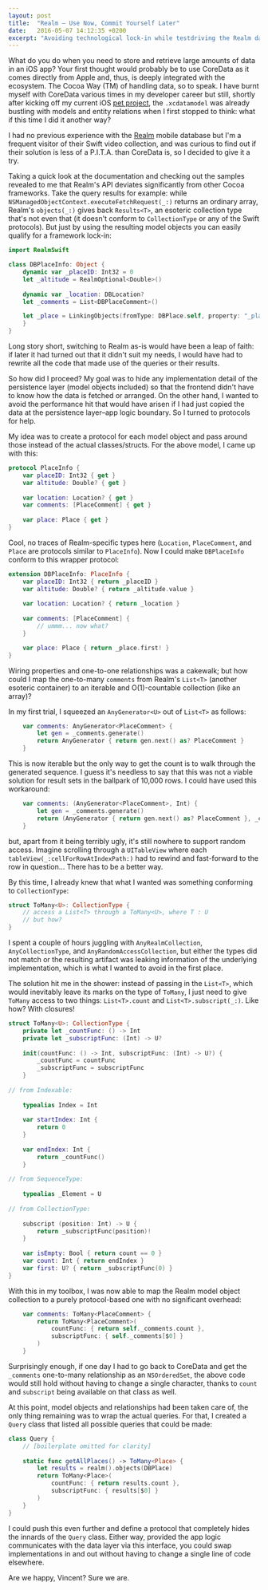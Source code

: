 ```yaml
---
layout: post
title:  "Realm – Use Now, Commit Yourself Later"
date:   2016-05-07 14:12:35 +0200
excerpt: "Avoiding technological lock-in while testdriving the Realm database aka. how to have your cake and eat it too?"
---
```


What do you do when you need to store and retrieve large amounts of data in an iOS app? Your first thought would probably be to use CoreData as it comes directly from Apple and, thus, is deeply integrated with the ecosystem. The Cocoa Way (TM) of handling data, so to speak. I have burnt myself with CoreData various times in my developer career but still, shortly after kicking off my current iOS [pet project](https://github.com/lvsti/Towel), the `.xcdatamodel` was already bustling with models and entity relations when I first stopped to think: what if this time I did it another way?

I had no previous experience with the [Realm](https://realm.io) mobile database but I'm a frequent visitor of their Swift video collection, and was curious to find out if their solution is less of a P.I.T.A. than CoreData is, so I decided to give it a try. 

Taking a quick look at the documentation and checking out the samples revealed to me that Realm's API deviates significantly from other Cocoa frameworks. Take the query results for example: while `NSManagedObjectContext.executeFetchRequest(_:)` returns an ordinary array, Realm's `objects(_:)` gives back `Results<T>`, an esoteric collection type that's not even that (it doesn't conform to `CollectionType` or any of the Swift protocols). But just by using the resulting model objects you can easily qualify for a framework lock-in:

```swift
import RealmSwift

class DBPlaceInfo: Object {
    dynamic var _placeID: Int32 = 0
    let _altitude = RealmOptional<Double>()
    
    dynamic var _location: DBLocation?
    let _comments = List<DBPlaceComment>()

    let _place = LinkingObjects(fromType: DBPlace.self, property: "_placeInfo")
    }
}
```

Long story short, switching to Realm as-is would have been a leap of faith: if later it had turned out that it didn't suit my needs, I would have had to rewrite all the code that made use of the queries or their results.

So how did I proceed? My goal was to hide any implementation detail of the persistence layer (model objects included) so that the frontend didn't have to know how the data is fetched or arranged. On the other hand, I wanted to avoid the performance hit that would have arisen if I had just copied the data at the persistence layer&ndash;app logic boundary. So I turned to protocols for help.

My idea was to create a protocol for each model object and pass around those instead of the actual classes/structs. For the above model, I came up with this:

```swift
protocol PlaceInfo {
    var placeID: Int32 { get }
    var altitude: Double? { get }
    
    var location: Location? { get }
    var comments: [PlaceComment] { get }
    
    var place: Place { get }
}
```

Cool, no traces of Realm-specific types here (`Location`, `PlaceComment`, and `Place` are protocols similar to `PlaceInfo`). Now I could make `DBPlaceInfo` conform to this wrapper protocol:

```swift
extension DBPlaceInfo: PlaceInfo {
    var placeID: Int32 { return _placeID }
    var altitude: Double? { return _altitude.value }
    
    var location: Location? { return _location }
    
    var comments: [PlaceComment] {
        // ummm... now what?
    }

    var place: Place { return _place.first! }
}
```

Wiring properties and one-to-one relationships was a cakewalk; but how could I map the one-to-many `comments` from Realm's `List<T>` (another esoteric container) to an iterable and O(1)-countable collection (like an array)?

In my first trial, I squeezed an `AnyGenerator<U>` out of `List<T>` as follows:

```swift
    var comments: AnyGenerator<PlaceComment> {
        let gen = _comments.generate()
        return AnyGenerator { return gen.next() as? PlaceComment }
    }
```

This is now iterable but the only way to get the count is to walk through the generated sequence. I guess it's needless to say that this was not a viable solution for result sets in the ballpark of 10,000 rows. I could have used this workaround:

```swift
    var comments: (AnyGenerator<PlaceComment>, Int) {
        let gen = _comments.generate()
        return (AnyGenerator { return gen.next() as? PlaceComment }, _comments.count)
    }
```

but, apart from it being terribly ugly, it's still nowhere to support random access. Imagine scrolling through a `UITableView` where each `tableView(_:cellForRowAtIndexPath:)` had to rewind and fast-forward  to the row in question... There has to be a better way.

By this time, I already knew that what I wanted was something conforming to `CollectionType`:

```swift
struct ToMany<U>: CollectionType {
    // access a List<T> through a ToMany<U>, where T : U
    // but how?
}
```

I spent a couple of hours juggling with `AnyRealmCollection`, `AnyCollectionType`, and `AnyRandomAccessCollection`, but either the types did not match or the resulting artifact was leaking information of the underlying implementation, which is what I wanted to avoid in the first place.

The solution hit me in the shower: instead of passing in the `List<T>`, which would inevitably leave its marks on the type of `ToMany`, I just need to give `ToMany` access to two things: `List<T>.count` and `List<T>.subscript(_:)`. Like how? With closures!

```swift
struct ToMany<U>: CollectionType {
    private let _countFunc: () -> Int
    private let _subscriptFunc: (Int) -> U?
    
    init(countFunc: () -> Int, subscriptFunc: (Int) -> U?) {
        _countFunc = countFunc
        _subscriptFunc = subscriptFunc
    }
    
// from Indexable:
    
    typealias Index = Int
    
    var startIndex: Int {
        return 0
    }
    
    var endIndex: Int {
        return _countFunc()
    }
    
// from SequenceType:
    
    typealias _Element = U
    
// from CollectionType:
    
    subscript (position: Int) -> U {
        return _subscriptFunc(position)!
    }
    
    var isEmpty: Bool { return count == 0 }
    var count: Int { return endIndex }
    var first: U? { return _subscriptFunc(0) }
}
```

With this in my toolbox, I was now able to map the Realm model object collection to a purely protocol-based one with no significant overhead:

```swift
    var comments: ToMany<PlaceComment> {
        return ToMany<PlaceComment>(
            countFunc: { return self._comments.count },
            subscriptFunc: { self._comments[$0] }
        )
    }
```

Surprisingly enough, if one day I had to go back to CoreData and get the `_comments` one-to-many relationship as an `NSOrderedSet`, the above code would still hold without having to change a single character, thanks to `count` and `subscript` being available on that class as well.

At this point, model objects and relationships had been taken care of, the only thing remaining was to wrap the actual queries. For that, I created a `Query` class that listed all possible queries that could be made:

```swift
class Query {
    // [boilerplate omitted for clarity]
    
    static func getAllPlaces() -> ToMany<Place> {
        let results = realm().objects(DBPlace)
        return ToMany<Place>(
            countFunc: { return results.count }, 
            subscriptFunc: { results[$0] }
        )
    }
}
```

I could push this even further and define a protocol that completely hides the innards of the `Query` class. Either way, provided the app logic communicates with the data layer via this interface, you could swap implementations in and out without having to change a single line of code elsewhere.

Are we happy, Vincent? Sure we are.
